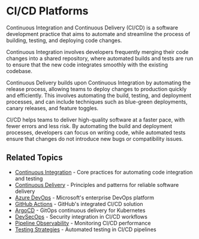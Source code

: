 # CI/CD Platforms

Continuous Integration and Continuous Delivery (CI/CD) is a software development practice that aims to automate and streamline the process of building, testing, and deploying code changes.

Continuous Integration involves developers frequently merging their code changes into a shared repository, where automated builds and tests are run to ensure that the new code integrates smoothly with the existing codebase.

Continuous Delivery builds upon Continuous Integration by automating the release process, allowing teams to deploy changes to production quickly and efficiently. This involves automating the build, testing, and deployment processes, and can include techniques such as blue-green deployments, canary releases, and feature toggles.

CI/CD helps teams to deliver high-quality software at a faster pace, with fewer errors and less risk. By automating the build and deployment processes, developers can focus on writing code, while automated tests ensure that changes do not introduce new bugs or compatibility issues.

## Related Topics

- [Continuous Integration](../continuous-integration.md) - Core practices for automating code integration and testing 
- [Continuous Delivery](../continuous-delivery/README.md) - Principles and patterns for reliable software delivery
- [Azure DevOps](../../azure-devops/README.md) - Microsoft's enterprise DevOps platform
- [GitHub Actions](github/github-action.md) - GitHub's integrated CI/CD solution
- [ArgoCD](argo-cd/README.md) - GitOps continuous delivery for Kubernetes
- [DevSecOps](../../dev-secops/README.md) - Security integration in CI/CD workflows
- [Pipeline Observability](../../devops/observability/observability-of-ci-cd-pipelines.md) - Monitoring CI/CD performance
- [Testing Strategies](../../devops/testing/README.md) - Automated testing in CI/CD pipelines
